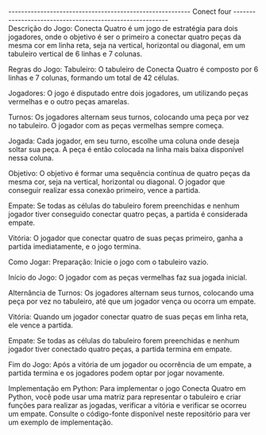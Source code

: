 --------------------------------------------------------- Conect four ---------------------------------------------------------                                                
Descrição do Jogo:
Conecta Quatro é um jogo de estratégia para dois jogadores, onde o objetivo é ser o primeiro a conectar quatro peças da mesma cor em linha reta, seja na vertical, horizontal ou diagonal, em um tabuleiro vertical de 6 linhas e 7 colunas.

Regras do Jogo:
Tabuleiro: O tabuleiro de Conecta Quatro é composto por 6 linhas e 7 colunas, formando um total de 42 células.

Jogadores: O jogo é disputado entre dois jogadores, um utilizando peças vermelhas e o outro peças amarelas.

Turnos: Os jogadores alternam seus turnos, colocando uma peça por vez no tabuleiro. O jogador com as peças vermelhas sempre começa.

Jogada: Cada jogador, em seu turno, escolhe uma coluna onde deseja soltar sua peça. A peça é então colocada na linha mais baixa disponível nessa coluna.

Objetivo: O objetivo é formar uma sequência contínua de quatro peças da mesma cor, seja na vertical, horizontal ou diagonal. O jogador que conseguir realizar essa conexão primeiro, vence a partida.

Empate: Se todas as células do tabuleiro forem preenchidas e nenhum jogador tiver conseguido conectar quatro peças, a partida é considerada empate.

Vitória: O jogador que conectar quatro de suas peças primeiro, ganha a partida imediatamente, e o jogo termina.

Como Jogar:
Preparação: Inicie o jogo com o tabuleiro vazio.

Início do Jogo: O jogador com as peças vermelhas faz sua jogada inicial.

Alternância de Turnos: Os jogadores alternam seus turnos, colocando uma peça por vez no tabuleiro, até que um jogador vença ou ocorra um empate.

Vitória: Quando um jogador conectar quatro de suas peças em linha reta, ele vence a partida.

Empate: Se todas as células do tabuleiro forem preenchidas e nenhum jogador tiver conectado quatro peças, a partida termina em empate.

Fim do Jogo: Após a vitória de um jogador ou ocorrência de um empate, a partida termina e os jogadores podem optar por jogar novamente.

Implementação em Python:
Para implementar o jogo Conecta Quatro em Python, você pode usar uma matriz para representar o tabuleiro e criar funções para realizar as jogadas, verificar a vitória e verificar se ocorreu um empate. Consulte o código-fonte disponível neste repositório para ver um exemplo de implementação.
